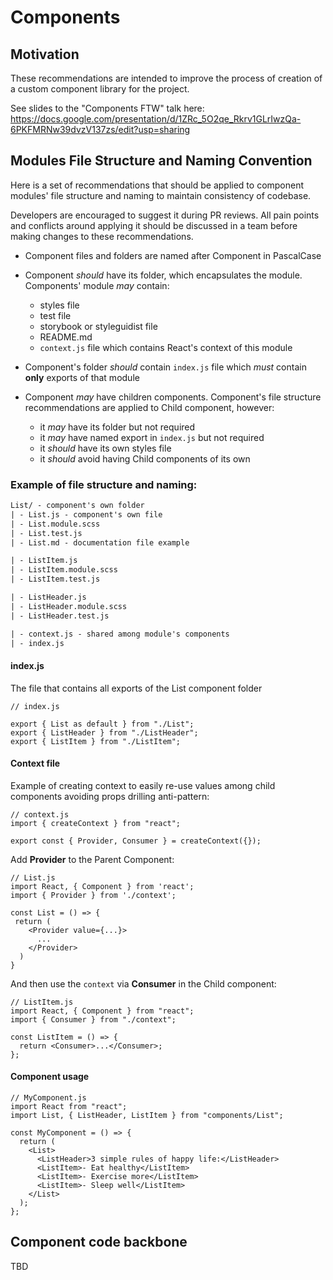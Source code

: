 # Components

## Motivation

These recommendations are intended to improve the process of creation of a custom component library for the project.

See slides to the "Components FTW" talk here: https://docs.google.com/presentation/d/1ZRc_5O2qe_Rkrv1GLrIwzQa-6PKFMRNw39dvzV137zs/edit?usp=sharing

## Modules File Structure and Naming Convention

Here is a set of recommendations that should be applied to component modules' file structure and naming to maintain consistency of codebase.

Developers are encouraged to suggest it during PR reviews. All pain points and conflicts around applying it should be discussed in a team before making changes to these recommendations.

- Component files and folders are named after Component in PascalCase
- Component _should_ have its folder, which encapsulates the module. Components' module _may_ contain:

  - styles file
  - test file
  - storybook or styleguidist file
  - README.md
  - `context.js` file which contains React's context of this module

- Component's folder _should_ contain `index.js` file which _must_ contain **only** exports of that module
- Component _may_ have children components. Component's file structure recommendations are applied to Child component, however:

  - it _may_ have its folder but not required
  - it _may_ have named export in `index.js` but not required
  - it _should_ have its own styles file
  - it _should_ avoid having Child components of its own

### Example of file structure and naming:

```txt
List/ - component's own folder
| - List.js - component's own file
| - List.module.scss
| - List.test.js
| - List.md - documentation file example

| - ListItem.js
| - ListItem.module.scss
| - ListItem.test.js

| - ListHeader.js
| - ListHeader.module.scss
| - ListHeader.test.js

| - context.js - shared among module's components
| - index.js
```

#### index.js

The file that contains all exports of the List component folder

```es6
// index.js

export { List as default } from "./List";
export { ListHeader } from "./ListHeader";
export { ListItem } from "./ListItem";
```

#### Context file

Example of creating context to easily re-use values among child components avoiding props drilling anti-pattern:

```es6
// context.js
import { createContext } from "react";

export const { Provider, Consumer } = createContext({});
```

Add **Provider** to the Parent Component:

```es6
// List.js
import React, { Component } from 'react';
import { Provider } from './context';

const List = () => {
 return (
    <Provider value={...}>
      ...
    </Provider>
  )
}
```

And then use the `context` via **Consumer** in the Child component:

```es6
// ListItem.js
import React, { Component } from "react";
import { Consumer } from "./context";

const ListItem = () => {
  return <Consumer>...</Consumer>;
};
```

#### Component usage

```es6
// MyComponent.js
import React from "react";
import List, { ListHeader, ListItem } from "components/List";

const MyComponent = () => {
  return (
    <List>
      <ListHeader>3 simple rules of happy life:</ListHeader>
      <ListItem>- Eat healthy</ListItem>
      <ListItem>- Exercise more</ListItem>
      <ListItem>- Sleep well</ListItem>
    </List>
  );
};
```

## Component code backbone

TBD
